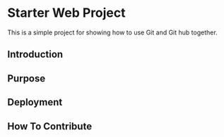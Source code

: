 # Starter Web Project

This is a simple project for showing how to 
use Git and Git hub together.

## Introduction

## Purpose

## Deployment

## How To Contribute